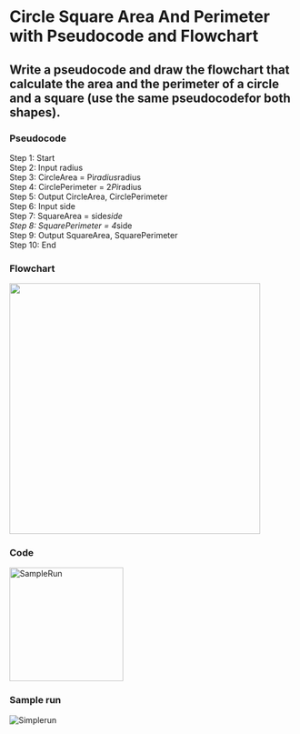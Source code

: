 # Circle Square Area And Perimeter with Pseudocode and Flowchart
## Write a pseudocode and draw the flowchart that calculate the area and the perimeter of a circle and a square (use the same pseudocodefor both shapes). 

### Pseudocode

Step 1:     Start   
Step 2:     Input radius  
Step 3:     CircleArea = Pi*radius*radius  
Step 4:     CirclePerimeter = 2*Pi*radius  
Step 5:     Output CircleArea, CirclePerimeter  
Step 6:     Input side  
Step 7:     SquareArea = side*side  
Step 8:     SquarePerimeter = 4*side  
Step 9:     Output SquareArea, SquarePerimeter  
Step 10:    End  

### Flowchart

<img width="441"  src="https://user-images.githubusercontent.com/32389129/65375859-66dbbc00-dca2-11e9-9dec-4c46e551fd54.png">

### Code

[<img width="200" alt="SampleRun" src="https://user-images.githubusercontent.com/32389129/67093452-614a9680-f1ba-11e9-95b1-b56ae3e54e91.png">](Program.cpp)

### Sample run
![Simplerun](https://user-images.githubusercontent.com/32389129/65376082-84aa2080-dca4-11e9-82de-7dc72472d73a.gif)
